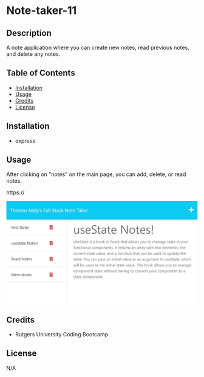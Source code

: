 # Note-taker-11

## Description

A note application where you can create new notes, read previous notes, and delete any notes.

## Table of Contents

- [Installation](#installation)
- [Usage](#usage)
- [Credits](#credits)
- [License](#license)

## Installation

- express

## Usage

After clicking on "notes" on the main page, you can add, delete, or read notes.

https://

![screenshot of the note taker application](./Assets/images/NoteTakerApp.JPG)

## Credits

- Rutgers University Coding Bootcamp

## License

N/A